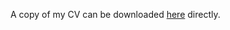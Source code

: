 A copy of my CV can be downloaded [here]({{https://github.com/adamsmith142/adamsmith142.github.io}}/assets/AdamSmithAcademicCV.pdf) directly.
